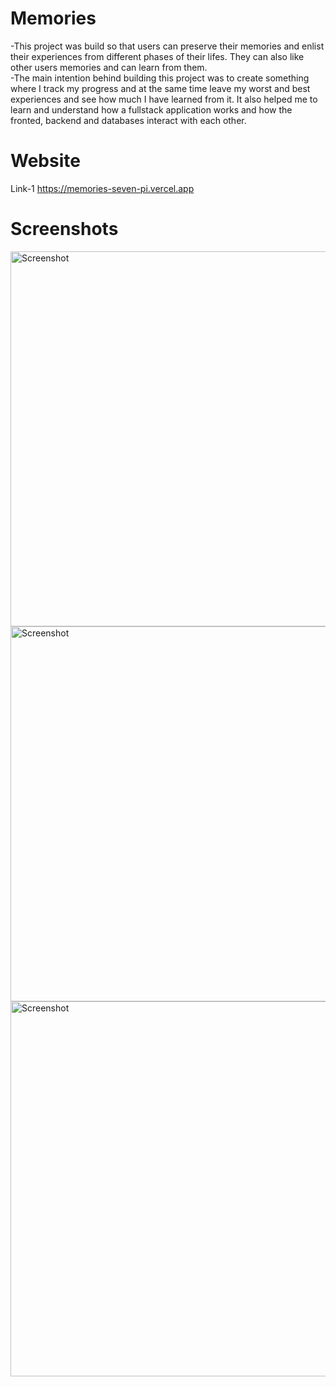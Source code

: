 # Memories
-This project was build so that users can preserve their memories and enlist their experiences from different phases of their lifes. They can also like other users memories and can learn from them.<br>
-The main intention behind building this project was to create something where I track my progress and at the same time leave my worst and best experiences and see how much I have learned from it. It also helped me to learn and understand how a fullstack application works and how the fronted, backend and databases interact with each other. <br>

# Website
Link-1 https://memories-seven-pi.vercel.app <br>

# Screenshots
<img src="https://github.com/user-attachments/assets/448aa869-9557-4a7f-9c27-7d3c6035e96a" alt="Screenshot" style="width: 600px; height: auto;">
<img src="https://github.com/user-attachments/assets/959bb968-8b97-47ff-ac5a-fcde28f8e83a" alt="Screenshot" style="width: 600px; height: auto;">
<img src="https://github.com/user-attachments/assets/ce801126-79ee-4c18-acfd-ebda225302cf" alt="Screenshot" style="width: 600px; height: auto;">

